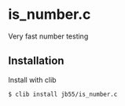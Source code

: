 
# is_number.c

  Very fast number testing

## Installation

  Install with clib

    $ clib install jb55/is_number.c


